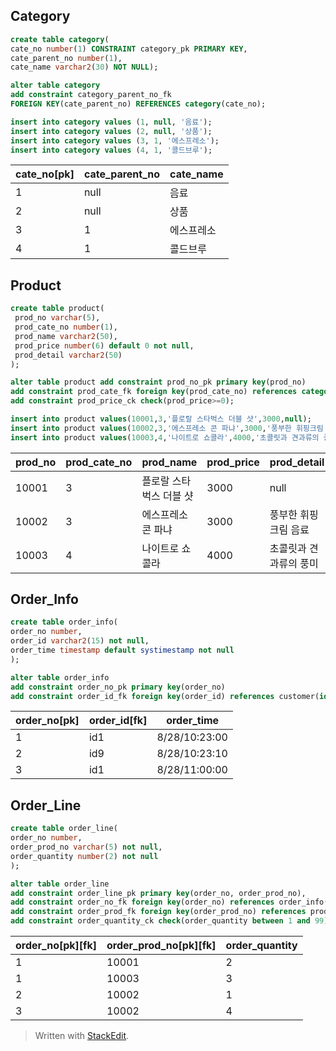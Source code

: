 


## Category
```sql
create table category(
cate_no number(1) CONSTRAINT category_pk PRIMARY KEY, 
cate_parent_no number(1),
cate_name varchar2(30) NOT NULL);

alter table category
add constraint category_parent_no_fk 
FOREIGN KEY(cate_parent_no) REFERENCES category(cate_no);

insert into category values (1, null, '음료');
insert into category values (2, null, '상품');
insert into category values (3, 1, '에스프레소');
insert into category values (4, 1, '콜드브루');
```
|cate_no[pk]|cate_parent_no| cate_name |
|--|--|--|
| 1 |null |음료  |
| 2 |null |상품  |
| 3 |1|에스프레소  |
| 4 |1|콜드브루 |

## Product
```sql
create table product(
 prod_no varchar(5),
 prod_cate_no number(1),
 prod_name varchar2(50),
 prod_price number(6) default 0 not null,
 prod_detail varchar2(50)
);

alter table product add constraint prod_no_pk primary key(prod_no)
add constraint prod_cate_fk foreign key(prod_cate_no) references category(cate_no)
add constraint prod_price_ck check(prod_price>=0);

insert into product values(10001,3,'플로랄 스타벅스 더블 샷',3000,null);
insert into product values(10002,3,'에스프레소 콘 파냐',3000,'풍부한 휘핑크림 음료');
insert into product values(10003,4,'나이트로 쇼콜라',4000,'초콜릿과 견과류의 풍미');
```
| prod_no | prod_cate_no | prod_name  | prod_price |prod_detail |
|--|--|--|--|--|
| 10001 |3 |플로랄 스타벅스 더블 샷  |3000  |null  |
| 10002 |3 |에스프레소 콘 파냐  |3000  | 풍부한 휘핑크림 음료 |
| 10003 |4 |나이트로 쇼콜라  |4000  | 초콜릿과 견과류의 풍미 |

## Order_Info
```sql
create table order_info(
order_no number,
order_id varchar2(15) not null,
order_time timestamp default systimestamp not null
);

alter table order_info 
add constraint order_no_pk primary key(order_no)
add constraint order_id_fk foreign key(order_id) references customer(id);
```
| order_no[pk] |order_id[fk] | order_time 
|--|--|--|
| 1 |id1 |8/28/10:23:00 |
| 2 |id9 |8/28/10:23:10 |
| 3 |id1 |8/28/11:00:00  |

## Order_Line
```sql
create table order_line(
order_no number,
order_prod_no varchar(5) not null,
order_quantity number(2) not null
);

alter table order_line 
add constraint order_line_pk primary key(order_no, order_prod_no),
add constraint order_no_fk foreign key(order_no) references order_info(order_no),
add constraint order_prod_fk foreign key(order_prod_no) references product(prod_no)
add constraint order_quantity_ck check(order_quantity between 1 and 99);

```
| order_no[pk][fk]|order_prod_no[pk][fk]| order_quantity
|--|--|--|
| 1 |10001 |2 |
| 1 |10003 |3 |
| 2 |10002 |1 |
| 3 |10002 |4 |

> Written with [StackEdit](https://stackedit.io/).
<!--stackedit_data:
eyJoaXN0b3J5IjpbMTY3MDE2NDk3XX0=
-->